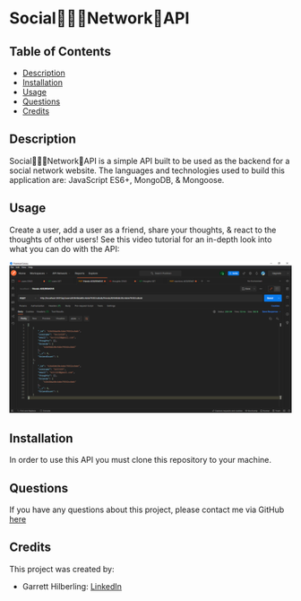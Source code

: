 # Social🧑‍🤝‍🧑Network🤖API

## Table of Contents
* [Description](#Description)
* [Installation](#Installation)
* [Usage](#Usage)
* [Questions](#Questions)
* [Credits](#Credits)

## Description
Social🧑‍🤝‍🧑Network🤖API is a simple API built to be used as the backend for a social network website. The languages and technologies used to build this application are: JavaScript ES6+, MongoDB, & Mongoose.

## Usage
Create a user, add a user as a friend, share your thoughts, & react to the thoughts of other users! See this video tutorial for an in-depth look into what you can do with the API:


[![video demonstration](./public/img/application-screenshot.png)](https://drive.google.com/file/d/1_83qfodI__a5Vg0wvUlAc6PvUfXCkdk4/view?usp=sharing)

## Installation
In order to use this API you must clone this repository to your machine. 

## Questions
If you have any questions about this project, please contact me via GitHub [here](https://github.com/garretthilberling)

## Credits
This project was created by:
* Garrett Hilberling: [LinkedIn](https://www.linkedin.com/in/garretthilberling/)

    
